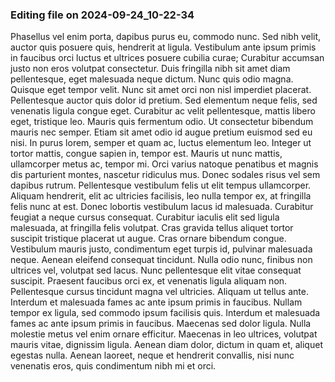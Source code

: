

### Editing file on 2024-09-24_10-22-34

Phasellus vel enim porta, dapibus purus eu, commodo nunc. Sed nibh velit, auctor quis posuere quis, hendrerit at ligula. Vestibulum ante ipsum primis in faucibus orci luctus et ultrices posuere cubilia curae; Curabitur accumsan justo non eros volutpat consectetur. Duis fringilla nibh sit amet diam pellentesque, eget malesuada neque dictum. Nunc quis odio magna. Quisque eget tempor velit.
Nunc sit amet orci non nisl imperdiet placerat. Pellentesque auctor quis dolor id pretium. Sed elementum neque felis, sed venenatis ligula congue eget. Curabitur ac velit pellentesque, mattis libero eget, tristique leo. Mauris quis fermentum odio. Ut consectetur bibendum mauris nec semper. Etiam sit amet odio id augue pretium euismod sed eu nisi. In purus lorem, semper et quam ac, luctus elementum leo. Integer ut tortor mattis, congue sapien in, tempor est. Mauris ut nunc mattis, ullamcorper metus ac, tempor mi. Orci varius natoque penatibus et magnis dis parturient montes, nascetur ridiculus mus. Donec sodales risus vel sem dapibus rutrum.
Pellentesque vestibulum felis ut elit tempus ullamcorper. Aliquam hendrerit, elit ac ultricies facilisis, leo nulla tempor ex, at fringilla felis nunc at est. Donec lobortis vestibulum lacus id malesuada. Curabitur feugiat a neque cursus consequat. Curabitur iaculis elit sed ligula malesuada, at fringilla felis volutpat. Cras gravida tellus aliquet tortor suscipit tristique placerat ut augue. Cras ornare bibendum congue. Vestibulum mauris justo, condimentum eget turpis id, pulvinar malesuada neque. Aenean eleifend consequat tincidunt. Nulla odio nunc, finibus non ultrices vel, volutpat sed lacus.
Nunc pellentesque elit vitae consequat suscipit. Praesent faucibus orci ex, et venenatis ligula aliquam non. Pellentesque cursus tincidunt magna vel ultricies. Aliquam ut tellus ante. Interdum et malesuada fames ac ante ipsum primis in faucibus. Nullam tempor ex ligula, sed commodo ipsum facilisis quis. Interdum et malesuada fames ac ante ipsum primis in faucibus. Maecenas sed dolor ligula. Nulla molestie metus vel enim ornare efficitur. Maecenas in leo ultrices, volutpat mauris vitae, dignissim ligula. Aenean diam dolor, dictum in quam et, aliquet egestas nulla. Aenean laoreet, neque et hendrerit convallis, nisi nunc venenatis eros, quis condimentum nibh mi et orci.


